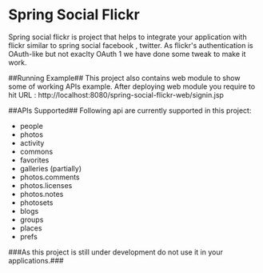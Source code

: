 Spring Social Flickr
======
Spring social flickr is project that helps to integrate your application with flickr similar to spring social facebook , twitter. As flickr's authentication is OAuth-like but not exaclty OAuth 1 we have done some tweak to make it work. 

##Running Example##
This project also contains web module to show some of working APIs example. After deploying web module you require to hit URL : 
http://localhost:8080/spring-social-flickr-web/signin.jsp

##APIs Supported##
Following api are currently supported in this project:

* people
* photos
* activity
* commons
* favorites
* galleries (partially)
* photos.comments
* photos.licenses
* photos.notes
* photosets
* blogs
* groups
* places
* prefs

###As this project is still under development do not use it in your applications.###

